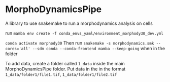 # MorphoDynamicsPipe
A library to use snakemake to run a morphodynamics analysis on cells

run `mamba env create -f conda_envs_yaml/environment_morphody30_dev.yml`

`conda activate morphody30`
Then run `snakemake -s morphodynamics.smk --cores='all' --sdm conda --conda-frontend mamba --keep-going` 
when in the folder


To add data, create a folder called `1_data` inside the main MorphoDynamicsPipe folder. 
Put data in the in the format `1_data/folder1/file1.tif`, `1_data/folder1/file2.tif`